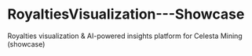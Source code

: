 # RoyaltiesVisualization---Showcase
Royalties visualization &amp; AI-powered insights platform for Celesta Mining (showcase)
